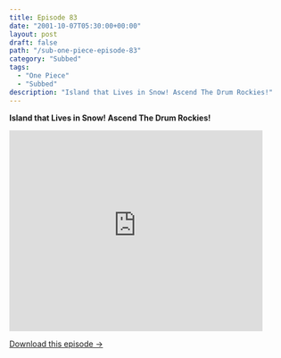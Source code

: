 ```yaml
---
title: Episode 83
date: "2001-10-07T05:30:00+00:00"
layout: post
draft: false
path: "/sub-one-piece-episode-83"
category: "Subbed"
tags:
  - "One Piece"
  - "Subbed"
description: "Island that Lives in Snow! Ascend The Drum Rockies!"
---
```


**Island that Lives in Snow! Ascend The Drum Rockies!**

<iframe width="640" height="360" src="https://www.rapidvideo.com/e/FX3C88TT6E" frameborder="0" marginwidth=0 marginheight=0 scrolling=no allowfullscreen style="max-width:90%;"></iframe>

<a href="http://ouo.io/qs/eCodkFEQ?s=https://www.rapidvideo.com/d/FX3C88TT6E" class="styled_a">Download this episode →</a>

